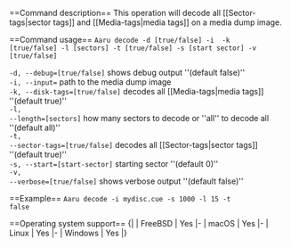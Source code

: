 ==Command description==
This operation will decode all [[Sector-tags|sector tags]] and [[Media-tags|media tags]] on a media dump image.

==Command usage==
<code>Aaru decode -d [true/false] -i <dump> -k [true/false] -l [sectors] -t [true/false] -s [start sector] -v [true/false]</code>

<code>-d, --debug=[true/false]</code> shows debug output ''(default false)''<br />
<code>-i, --input=<dump></code> path to the media dump image<br />
<code>-k, --disk-tags=[true/false]</code> decodes all [[Media-tags|media tags]] ''(default true)''<br />
<code>-l, --length=[sectors]</code> how many sectors to decode or ''all'' to decode all ''(default all)''<br />
<code>-t, --sector-tags=[true/false]</code> decodes all [[Sector-tags|sector tags]] ''(default true)''<br />
<code>-s, --start=[start-sector]</code> starting sector ''(default 0)''<br />
<code>-v, --verbose=[true/false]</code> shows verbose output ''(default false)''<br />

==Example==
<code>Aaru decode -i mydisc.cue -s 1000 -l 15 -t false</code>

==Operating system support==
{|
| FreeBSD
| Yes
|-
| macOS
| Yes
|-
| Linux
| Yes
|-
| Windows
| Yes
|}